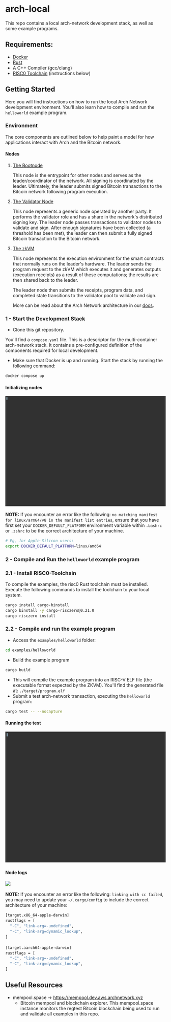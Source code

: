 # arch-local

This repo contains a local arch-network development stack, as well as some example programs.

## Requirements:
- [Docker](https://www.docker.com/)
- [Rust](https://www.rust-lang.org/)
- A C++ Compiler (gcc/clang)
- [RISC0 Toolchain](https://www.risczero.com/) (instructions below)

## Getting Started

Here you will find instructions on how to run the local Arch Network development environment. You'll also learn how to compile and run the `helloworld` example program.

### Environment
The core components are outlined below to help paint a model for how applications interact with Arch and the Bitcoin network.

#### Nodes
1. [The Bootnode](https://github.com/Arch-Network/arch-local/blob/main/compose.yaml#L2)
    
    This node is the entrypoint for other nodes and serves as the leader/coordinator of the network. All signing is coordinated by the leader. Ultimately, the leader submits signed Bitcoin transactions to the Bitcoin network following program execution.
    
2. [The Validator Node](https://github.com/Arch-Network/arch-local/blob/main/compose.yaml#L38)
  
    This node represents a generic node operated by another party. It performs the validator role and has a share in the network's distributed signing key. The leader node passes transactions to validator nodes to validate and sign. After enough signatures have been collected (a threshold has been met), the leader can then submit a fully signed Bitcoin transaction to the Bitcoin network.
    
3. [The zkVM](https://github.com/Arch-Network/arch-local/blob/main/compose.yaml#L68)
  
    This node represents the execution environment for the smart contracts that normally runs on the leader's hardware. The leader sends the program request to the zkVM which executes it and generates outputs (execution receipts) as a result of these computations; the results are then shared back to the leader.

    The leader node then submits the receipts, program data, and completed state transitions to the validator pool to validate and sign.

    More can be read about the Arch Network architecture in our [docs](https://arch-network.gitbook.io/arch-documentation/fundamentals/arch-architecture).

### 1 - Start the Development Stack
- Clone this git repository. 

You'll find a `compose.yaml` file. This is a descriptor for the multi-container arch-network stack. It contains a pre-configured definition of the components required for local development.
- Make sure that Docker is up and running. Start the stack by running the following command:
```bash
docker compose up
```

#### Initializing nodes
![](docker.gif)

**NOTE:** If you encounter an error like the following: `no matching manifest for linux/arm64/v8 in the manifest list entries`, ensure that you have first set your `DOCKER_DEFAULT_PLATFORM` environment variable within `.bashrc` or `.zshrc` to be the correct architecture of your machine. 

```bash
# Eg, for Apple-Silicon users:
export DOCKER_DEFAULT_PLATFORM=linux/amd64
```

### 2 - Compile and Run the `helloworld` example program

### 2.1 - Install RISC0-Toolchain

To compile the examples, the risc0 Rust toolchain must be installed. Execute the following commands to install the toolchain to your local system.

```bash
cargo install cargo-binstall
cargo binstall -y cargo-risczero@0.21.0
cargo risczero install
```

### 2.2 - Compile and run the example program
- Access the `examples/helloworld` folder:
```bash
cd examples/helloworld
```
- Build the example program
```bash
cargo build
```
- This will compile the example program into an RISC-V ELF file (the executable format expected by the ZKVM). You'll find the generated file at: `./target/program.elf`
- Submit a test arch-network transaction, executing the `helloworld` program: 
```bash
cargo test -- --nocapture
```

#### Running the test
![](helloworld-test.gif)

#### Node logs
![](helloworld-test-node-logs.gif)

**NOTE:** If you encounter an error like the following: `linking with cc failed`, you may need to update your `~/.cargo/config` to include the correct architecture of your machine:
```bash
[target.x86_64-apple-darwin]
rustflags = [
  "-C", "link-arg=-undefined",
  "-C", "link-arg=dynamic_lookup",
]

[target.aarch64-apple-darwin]
rustflags = [
  "-C", "link-arg=-undefined",
  "-C", "link-arg=dynamic_lookup",
]
```

## Useful Resources

-  mempool.space -> https://mempool.dev.aws.archnetwork.xyz 
   -  Bitcoin mempool and blockchain explorer. This mempool.space instance monitors the regtest Bitcoin blockchain being used to run and validate all examples in this repo.
